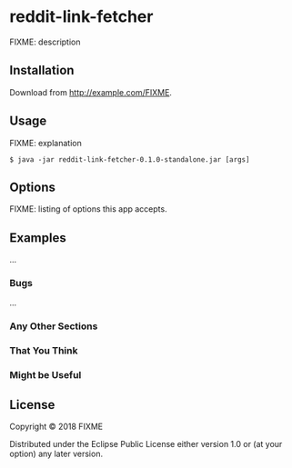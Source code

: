 # reddit-link-fetcher

FIXME: description

## Installation

Download from http://example.com/FIXME.

## Usage

FIXME: explanation

    $ java -jar reddit-link-fetcher-0.1.0-standalone.jar [args]

## Options

FIXME: listing of options this app accepts.

## Examples

...

### Bugs

...

### Any Other Sections
### That You Think
### Might be Useful

## License

Copyright © 2018 FIXME

Distributed under the Eclipse Public License either version 1.0 or (at
your option) any later version.
